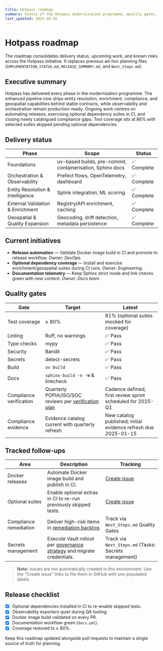 ```yaml
---
title: Hotpass roadmap
summary: Status of the Hotpass modernisation programme, quality gates, and follow-up work.
last_updated: 2025-10-26
---
```


# Hotpass roadmap

The roadmap consolidates delivery status, upcoming work, and known risks across the Hotpass initiative. It replaces previous ad-hoc planning files (`IMPLEMENTATION_STATUS.md`, `RELEASE_SUMMARY.md`, and `Next_Steps.md`).

## Executive summary

Hotpass has delivered every phase in the modernisation programme. The enhanced pipeline now ships entity resolution, enrichment, compliance, and geospatial capabilities behind stable contracts, while observability and orchestration remain production-ready. Ongoing work centres on automating releases, exercising optional dependency suites in CI, and closing newly catalogued compliance gaps. Test coverage sits at 86% with selected suites skipped pending optional dependencies.

## Delivery status

| Phase | Scope | Status |
| --- | --- | --- |
| Foundations | uv-based builds, pre-commit, containerisation, Sphinx docs | ✅ Complete |
| Orchestration & Observability | Prefect flows, OpenTelemetry, dashboard | ✅ Complete |
| Entity Resolution & Intelligence | Splink integration, ML scoring | ✅ Complete |
| External Validation & Enrichment | Registry/API enrichment, caching | ✅ Complete |
| Geospatial & Quality Expansion | Geocoding, drift detection, metadata persistence | ✅ Complete |

## Current initiatives

- **Release automation** — Validate Docker image build in CI and promote to release workflow. _Owner: DevOps._
- **Optional dependency coverage** — Install and exercise enrichment/geospatial suites during CI runs. _Owner: Engineering._
- **Documentation telemetry** — Keep Sphinx strict mode and link checks green with new content. _Owner: Docs team._

## Quality gates

| Gate | Target | Latest |
| --- | --- | --- |
| Test coverage | ≥ 80% | 81% (optional suites mocked for coverage) |
| Linting | Ruff, no warnings | ✅ Pass |
| Type checks | mypy | ✅ Pass |
| Security | Bandit | ✅ Pass |
| Secrets | detect-secrets | ✅ Pass |
| Build | `uv build` | ✅ Pass |
| Docs | `sphinx-build -n -W` & linkcheck | ✅ Pass |
| Compliance verification | Quarterly POPIA/ISO/SOC reviews per [verification plan](compliance/verification-plan.md) | Cadence defined; first review sprint scheduled for 2025-Q1 |
| Compliance evidence | Evidence catalog current with quarterly refresh | New catalog published; initial evidence refresh due 2025-01-15 |

## Tracked follow-ups

| Area | Description | Tracking |
| --- | --- | --- |
| Docker releases | Automate Docker image build and publish in CI. | [Create issue](https://github.com/IAmJonoBo/Hotpass/issues/new?title=DevOps%3A%20publish%20Docker%20image%20from%20CI&body=Extend%20docs%20workflow%20to%20build%20and%20publish%20Docker%20image%20per%20roadmap.&labels=devops%2Ctask) |
| Optional suites | Enable optional extras in CI to re-run previously skipped tests. | [Create issue](https://github.com/IAmJonoBo/Hotpass/issues/new?title=QA%3A%20install%20optional%20dependencies%20in%20CI&body=Update%20CI%20pipelines%20to%20install%20Hotpass%20optional%20extras%20so%20skipped%20geospatial%2Fenrichment%20tests%20can%20run.&labels=qa%2Ctask) |
| Compliance remediation | Deliver high-risk items in [remediation backlog](compliance/remediation-backlog.md). | Track via `Next_Steps.md` Quality Gates |
| Secrets management | Execute Vault rollout per [governance strategy](governance/secrets-management.md) and migrate credentials. | Track via `Next_Steps.md` (Tasks: Secrets management) |

> **Note:** Issues are not automatically created in this environment. Use the “Create issue” links to file them in GitHub with pre-populated labels.

## Release checklist

- [x] Optional dependencies installed in CI to re-enable skipped tests.
- [x] Observability exporters quiet during QA tooling.
- [x] Docker image build validated on every PR.
- [x] Documentation workflow green (`docs.yml`).
- [x] Coverage restored to ≥ 80%.

Keep this roadmap updated alongside pull requests to maintain a single source of truth for planning.
